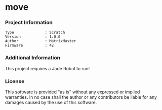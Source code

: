 move
================



### Project Information
```
Type              : Scratch
Version           : 1.0.0
Author            : MatrixMaster
Firmware          : 42
```

### Additional Information
This project requires a Jade Robot to run!

### License
This software is provided "as is" without any expressed or implied warranties.  In no case shall the author or any contributors be liable for any damages caused by the use of this software.

